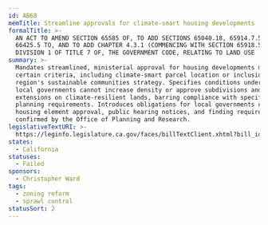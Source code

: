 ```yaml
---
id: AB68
memTitle: Streamline approvals for climate-smart housing developments
formalTitle: >-
  AN ACT TO AMEND SECTION 65585 OF, TO ADD SECTIONS 65040.18, 65914.7.5, AND
  66425.5 TO, AND TO ADD CHAPTER 4.3.1 (COMMENCING WITH SECTION 65918.5) TO
  DIVISION 1 OF TITLE 7 OF, THE GOVERNMENT CODE, RELATING TO LAND USE
summary: >-
  Mandates streamlined, ministerial approval for housing developments meeting
  certain criteria, including climate-smart parcel location or inclusion in a
  region's sustainable communities strategy. Specifies conditions under which
  local governments cannot increase density or approve subdivisions and utility
  extensions on climate-resilient lands, barring compliance with specific
  planning requirements. Introduces obligations for local governments concerning
  housing element approval, public hearing notices, and finding requirements
  confirmed by the Office of Planning and Research.
legislativeTextURI: >-
  https://leginfo.legislature.ca.gov/faces/billTextClient.xhtml?bill_id=202320240AB68
states:
  - California
statuses:
  - Failed
sponsors:
  - Christopher Ward
tags:
  - zoning reform
  - sprawl control
statusSort: 2
---
```

